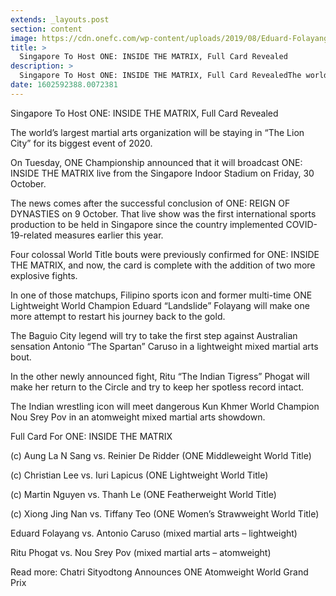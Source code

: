 ```yaml
--- 
extends: _layouts.post 
section: content 
image: https://cdn.onefc.com/wp-content/uploads/2019/08/Eduard-Folayang-DCIMGL7430-1200x800.jpg 
title: > 
  Singapore To Host ONE: INSIDE THE MATRIX, Full Card Revealed 
description: > 
  Singapore To Host ONE: INSIDE THE MATRIX, Full Card RevealedThe world’s largest martial arts organization will be staying in “The Lion City” for its biggest event of 2020.On Tuesday, ONE Championship announced that it will broadcast ONE: INSIDE THE MATRIX live from the Singapore Indoor Stadium on Friday, 30 October.Four colossal World Title bouts were previously confirmed for ONE: INSIDE THE MATRIX, and now, the card is complete with the addition of two more explosive fights.The Baguio City legend will try to take the first step against Australian sensation Antonio “The Spartan” Caruso in a lightweight mixed martial arts bout.The Indian wrestling icon will meet dangerous Kun Khmer World Champion Nou Srey Pov in an atomweight mixed martial arts showdown. 
date: 1602592388.0072381 
--- 
```

Singapore To Host ONE: INSIDE THE MATRIX, Full Card Revealed

The world’s largest martial arts organization will be staying in “The Lion City” for its biggest event of 2020.

On Tuesday, ONE Championship announced that it will broadcast ONE: INSIDE THE MATRIX live from the Singapore Indoor Stadium on Friday, 30 October.

The news comes after the successful conclusion of ONE: REIGN OF DYNASTIES on 9 October. That live show was the first international sports production to be held in Singapore since the country implemented COVID-19-related measures earlier this year.

Four colossal World Title bouts were previously confirmed for ONE: INSIDE THE MATRIX, and now, the card is complete with the addition of two more explosive fights.

In one of those matchups, Filipino sports icon and former multi-time ONE Lightweight World Champion Eduard “Landslide” Folayang will make one more attempt to restart his journey back to the gold.

The Baguio City legend will try to take the first step against Australian sensation Antonio “The Spartan” Caruso in a lightweight mixed martial arts bout.

In the other newly announced fight, Ritu “The Indian Tigress” Phogat will make her return to the Circle and try to keep her spotless record intact.

The Indian wrestling icon will meet dangerous Kun Khmer World Champion Nou Srey Pov in an atomweight mixed martial arts showdown.

Full Card For ONE: INSIDE THE MATRIX

(c) Aung La N Sang vs. Reinier De Ridder (ONE Middleweight World Title)

(c) Christian Lee vs. Iuri Lapicus (ONE Lightweight World Title)

(c) Martin Nguyen vs. Thanh Le (ONE Featherweight World Title)

(c) Xiong Jing Nan vs. Tiffany Teo (ONE Women’s Strawweight World Title)

Eduard Folayang vs. Antonio Caruso (mixed martial arts – lightweight)

Ritu Phogat vs. Nou Srey Pov (mixed martial arts – atomweight)

Read more: Chatri Sityodtong Announces ONE Atomweight World Grand Prix
